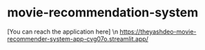 # movie-recommendation-system

[You can reach the application here] \n
https://theyashdeo-movie-recommender-system-app-cvg07o.streamlit.app/
 
